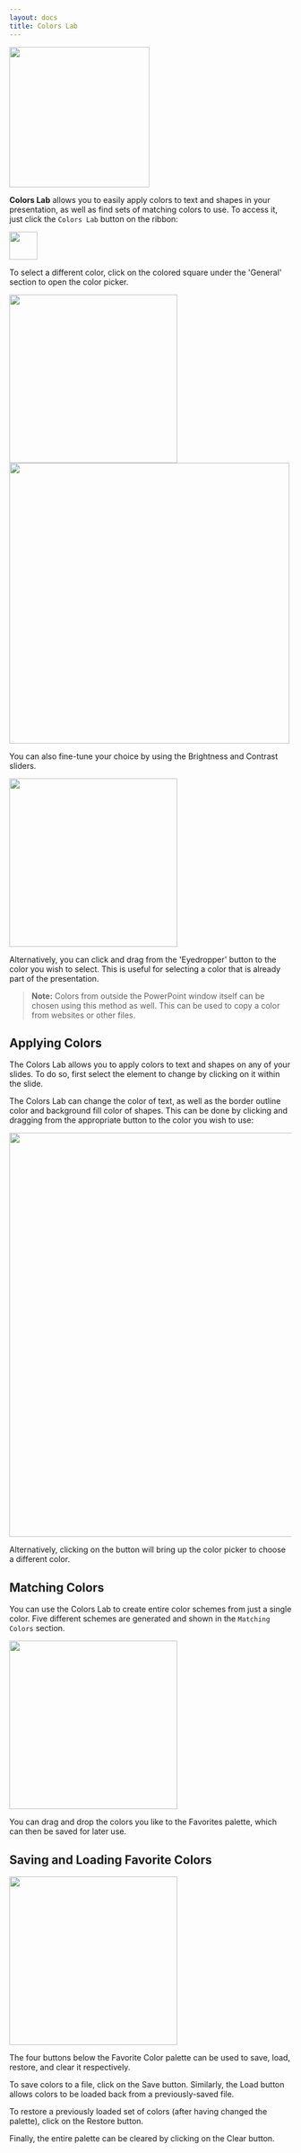 ```yaml
---
layout: docs
title: Colors Lab
---
```


<img class="box-shadow" src="{{ site.baseurl }}/img/docs/colors-lab/colors-lab-1.png" width="250">

**Colors Lab** allows you to easily apply colors to text and shapes in your presentation, as well as find sets of matching colors to use. To access it, just click the `Colors Lab` button on the ribbon:

<img class="box-shadow" src="{{ site.baseurl }}/img/docs/colors-lab/colors-lab-2.png" width="50">

To select a different color, click on the colored square under the 'General' section to open the color picker.

<img class="box-shadow" src="{{ site.baseurl }}/img/docs/colors-lab/colors-lab-3.png" width="300">

<img class="box-shadow" src="{{ site.baseurl }}/img/docs/colors-lab/colors-lab-4.png" width="500">

You can also fine-tune your choice by using the Brightness and Contrast sliders.

<img class="box-shadow" src="{{ site.baseurl }}/img/docs/colors-lab/colors-lab-5.png" width="300">

Alternatively, you can click and drag from the 'Eyedropper' button to the color you wish to select. This is useful for selecting a color that is already part of the presentation.

> **Note:** Colors from outside the PowerPoint window itself can be chosen using this method as well. This can be used to copy a color from websites or other files.

## <a class="anchor-bookmark" id="apply-colors"></a> Applying Colors
The Colors Lab allows you to apply colors to text and shapes on any of your slides. To do so, first select the element to change by clicking on it within the slide.

The Colors Lab can change the color of text, as well as the border outline color and background fill color of shapes. This can be done by clicking and dragging from the appropriate button to the color you wish to use:

<img class="box-shadow" src="{{ site.baseurl }}/img/docs/colors-lab/colors-lab-8.gif" width="720">

Alternatively, clicking on the button will bring up the color picker to choose a different color.

## <a class="anchor-bookmark" id="matching-colors"></a> Matching Colors

You can use the Colors Lab to create entire color schemes from just a single color. Five different schemes are generated and shown in the `Matching Colors` section.

<img class="box-shadow" src="{{ site.baseurl }}/img/docs/colors-lab/colors-lab-6.png" width="300">

You can drag and drop the colors you like to the Favorites palette, which can then be saved for later use.

## <a class="anchor-bookmark" id="save-load-fav-colors"></a> Saving and Loading Favorite Colors

<img class="box-shadow" src="{{ site.baseurl }}/img/docs/colors-lab/colors-lab-7.png" width="300">

The four buttons below the Favorite Color palette can be used to save, load, restore, and clear it respectively.

To save colors to a file, click on the Save button. Similarly, the Load button allows colors to be loaded back from a previously-saved file.

To restore a previously loaded set of colors (after having changed the palette), click on the Restore button. 

Finally, the entire palette can be cleared by clicking on the Clear button.